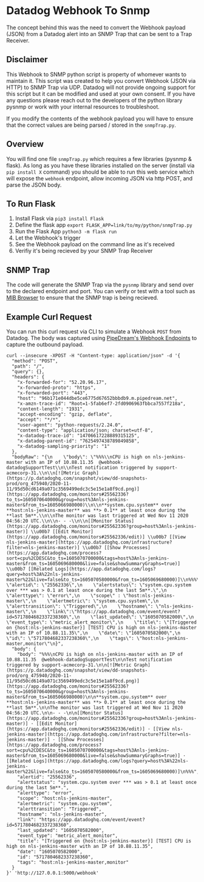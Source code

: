 # Datadog Webhook To Snmp
The concept behind this was the need to convert the Webhook payload (JSON) from a Datadog alert into an SNMP Trap that can be sent to a Trap Receiver.

## Disclaimer
This Webhook to SNMP python script is property of whomever wants to maintain it. This script was created to help you convert Webhook (JSON via HTTP) to SNMP Trap via UDP.  Datadog will not provide ongoing support for this script but it can be modified and used at your own consent. If you have any questions please reach out to the developers of the python library pysnmp or work with your internal resources to troubleshoot.

If you modify the contents of the webhook payload you will have to ensure that the correct values are being parsed / stored in the `snmpTrap.py`.

## Overview
You will find one file `snmpTrap.py` which requires a few libraries (pysnmp & flask).  As long as you have these libraries installed on the server (install via `pip install X` command) you should be able to run this web service which will expose the `webhook` endpoint, allow incoming JSON via http POST, and parse the JSON body.

## To Run Flask
1. Install Flask via `pip3 install Flask` 
2. Define the flask app `export FLASK_APP=link/to/my/python/snmpTrap.py`
3. Run the Flask App `python3 -m flask run`
4. Let the Webhook's trigger
5. See the Webhook payload on the command line as it's received
6. Verifiy it's being recieved by your SNMP Trap Receiver

## SNMP Trap
The code will generate the SNMP Trap via the `pysnmp` library and send over to the declared endpoint and port.  You can verify or test with a tool such as [MIB Browser](https://www.ireasoning.com/mibbrowser.shtml) to ensure that the SNMP trap is being recieved.

## Example Curl Request
You can run this curl request via CLI to simulate a Webhook `POST` from Datadog.  The body was captured using [PipeDream's Webhook Endpoints](https://pipedream.com/) to capture the outbound payload.
```
curl --insecure -XPOST -H "Content-type: application/json" -d '{
  "method": "POST",
  "path": "/",
  "query": {},
  "headers": {
    "x-forwarded-for": "52.20.96.17",
    "x-forwarded-proto": "https",
    "x-forwarded-port": "443",
    "host": "96b171e044dbe5ce6775d67652bbbdb9.m.pipedream.net",
    "x-amzn-trace-id": "Root=1-5fab6ef7-2fd0906963fbbca7557f218a",
    "content-length": "1931",
    "accept-encoding": "gzip, deflate",
    "accept": "*/*",
    "user-agent": "python-requests/2.24.0",
    "content-type": "application/json; charset=utf-8",
    "x-datadog-trace-id": "14706617228889315125",
    "x-datadog-parent-id": "7625497438789849858",
    "x-datadog-sampling-priority": "1"
  },
  "bodyRaw": "{\n    \"body\": \"%%%\\nCPU is high on nls-jenkins-master with an IP of 10.88.11.35  @webhook-datadogSupportTest\\n\\nTest notification triggered by support-acmecorp-31.\\n\\n[![Metric Graph](https://p.datadoghq.com/snapshot/view/dd-snapshots-prod/org_475940/2020-11-11/95d50cd6149a071c3569499edc3c5e15e1a8f9cd.png)](https://app.datadoghq.com/monitors#25562336?to_ts=1605070640000&group=host%3Anls-jenkins-master&from_ts=1605066980000)\\n\\n**system.cpu.system** over **host:nls-jenkins-master** was **> 0.1** at least once during the **last 5m**.\\n\\nThe monitor was last triggered at Wed Nov 11 2020 04:56:20 UTC.\\n\\n- - -\\n\\n[[Monitor Status](https://app.datadoghq.com/monitors#25562336?group=host%3Anls-jenkins-master)] \\u00b7 [[Edit Monitor](https://app.datadoghq.com/monitors#25562336/edit)] \\u00b7 [[View nls-jenkins-master](https://app.datadoghq.com/infrastructure?filter=nls-jenkins-master)] \\u00b7 [[Show Processes](https://app.datadoghq.com/process?sort=cpu%2CDESC&to_ts=1605070700000&tags=host%3Anls-jenkins-master&from_ts=1605069680000&live=false&showSummaryGraphs=true)] \\u00b7 [[Related Logs](https://app.datadoghq.com/logs?query=host%3A%22nls-jenkins-master%22&live=false&to_ts=1605070580000&from_ts=1605069680000)]\\n%%%\",\n    \"alertid\": \"25562336\",\n    \"alertstatus\": \"system.cpu.system over *** was > 0.1 at least once during the last 5m**.\",\n    \"alerttype\": \"error\",\n    \"scope\" : \"host:nls-jenkins-master\",\n    \"alertmetric\": \"system.cpu.system\",\n    \"alerttransition\": \"Triggered\",\n    \"hostname\": \"nls-jenkins-master\",\n    \"link\":\"https://app.datadoghq.com/event/event?id=5717804682337238360\",\n    \"last_updated\": \"1605070582000\",\n    \"event_type\": \"metric_alert_monitor\",\n    \"title\": \"[Triggered on {host:nls-jenkins-master}] [TEST] CPU is high on nls-jenkins-master with an IP of 10.88.11.35\",\n    \"date\": \"1605070582000\",\n    \"id\": \"5717804682337238360\",\n    \"tags\": \"host:nls-jenkins-master,monitor\"\n}",
  "body": {
    "body": "%%%\nCPU is high on nls-jenkins-master with an IP of 10.88.11.35  @webhook-datadogSupportTest\n\nTest notification triggered by support-acmecorp-31.\n\n[![Metric Graph](https://p.datadoghq.com/snapshot/view/dd-snapshots-prod/org_475940/2020-11-11/95d50cd6149a071c3569499edc3c5e15e1a8f9cd.png)](https://app.datadoghq.com/monitors#25562336?to_ts=1605070640000&group=host%3Anls-jenkins-master&from_ts=1605066980000)\n\n**system.cpu.system** over **host:nls-jenkins-master** was **> 0.1** at least once during the **last 5m**.\n\nThe monitor was last triggered at Wed Nov 11 2020 04:56:20 UTC.\n\n- - -\n\n[[Monitor Status](https://app.datadoghq.com/monitors#25562336?group=host%3Anls-jenkins-master)] · [[Edit Monitor](https://app.datadoghq.com/monitors#25562336/edit)] · [[View nls-jenkins-master](https://app.datadoghq.com/infrastructure?filter=nls-jenkins-master)] · [[Show Processes](https://app.datadoghq.com/process?sort=cpu%2CDESC&to_ts=1605070700000&tags=host%3Anls-jenkins-master&from_ts=1605069680000&live=false&showSummaryGraphs=true)] · [[Related Logs](https://app.datadoghq.com/logs?query=host%3A%22nls-jenkins-master%22&live=false&to_ts=1605070580000&from_ts=1605069680000)]\n%%%",
    "alertid": "25562336",
    "alertstatus": "system.cpu.system over *** was > 0.1 at least once during the last 5m**.",
    "alerttype": "error",
    "scope": "host:nls-jenkins-master",
    "alertmetric": "system.cpu.system",
    "alerttransition": "Triggered",
    "hostname": "nls-jenkins-master",
    "link": "https://app.datadoghq.com/event/event?id=5717804682337238360",
    "last_updated": "1605070582000",
    "event_type": "metric_alert_monitor",
    "title": "[Triggered on {host:nls-jenkins-master}] [TEST] CPU is high on nls-jenkins-master with an IP of 10.88.11.35",
    "date": "1605070582000",
    "id": "5717804682337238360",
    "tags": "host:nls-jenkins-master,monitor"
  }
}' 'http://127.0.0.1:5000/webhook'
```



